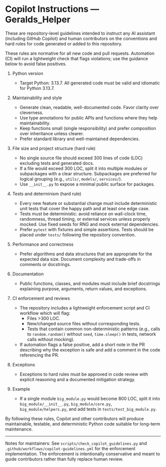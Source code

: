 # Copilot Instructions — Geralds_Helper

These are repository-level guidelines intended to instruct any AI assistant (including GitHub Copilot) and human contributors on the conventions and hard rules for code generated or added to this repository.

These rules are normative for all new code and pull requests. Automation (CI) will run a lightweight check that flags violations; use the guidance below to avoid false positives.

1. Python version

   - Target Python: 3.13.7. All generated code must be valid and idiomatic for Python 3.13.7.

2. Maintainability and style

   - Generate clean, readable, well-documented code. Favor clarity over cleverness.
   - Use type annotations for public APIs and functions where they help maintainability.
   - Keep functions small (single responsibility) and prefer composition over inheritance unless clearer.
   - Prefer standard library and well-maintained dependencies.

3. File size and project structure (hard rule)

   - No single source file should exceed 300 lines of code (LOC) excluding tests and generated docs.
   - If a file would exceed 300 LOC, split it into multiple modules or subpackages with a clear structure. Subpackages are preferred for logical grouping (e.g., `utils/`, `models/`, `services/`).
   - Use `__init__.py` to expose a minimal public surface for packages.

4. Tests and determinism (hard rule)

   - Every new feature or substantial change must include deterministic unit tests that cover the happy path and at least one edge case.
   - Tests must be deterministic: avoid reliance on wall-clock time, randomness, thread timing, or external services unless properly mocked. Use fixed seeds for RNG and mock external dependencies.
   - Prefer `pytest` with fixtures and simple assertions. Tests should be placed under `tests/` following the repository convention.

5. Performance and correctness

   - Prefer algorithms and data structures that are appropriate for the expected data size. Document complexity and trade-offs in comments or docstrings.

6. Documentation

   - Public functions, classes, and modules must include brief docstrings explaining purpose, arguments, return values, and exceptions.

7. CI enforcement and reviews

   - The repository includes a lightweight enforcement script and CI workflow which will flag:
     - Files >300 LOC.
     - New/changed source files without corresponding tests.
     - Tests that contain common non-deterministic patterns (e.g., calls to `random.random()` without `seed`, `time.sleep()` in tests, network calls without mocking).
   - If automation flags a false positive, add a short note in the PR describing why the exception is safe and add a comment in the code referencing the PR.

8. Exceptions

   - Exceptions to hard rules must be approved in code review with explicit reasoning and a documented mitigation strategy.

9. Example
   - If a single module `big_module.py` would become 800 LOC, split it into `big_module/__init__.py`, `big_module/core.py`, `big_module/helpers.py`, and add tests in `tests/test_big_module.py`.

By following these rules, Copilot and other contributors will produce maintainable, testable, and deterministic Python code suitable for long-term maintenance.

---

Notes for maintainers: See `scripts/check_copilot_guidelines.py` and `.github/workflows/copilot-guidelines.yml` for the enforcement implementation. The enforcement is intentionally conservative and meant to guide contributors rather than fully replace human review.
